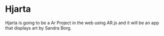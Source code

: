 # Hjarta
Hjarta is going to be a Ar Project in the web using AR.js and it will be an app that displays art by Sandra Borg.
